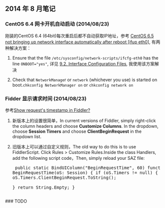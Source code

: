 ## 2014 年 8 月笔记

### CentOS 6.4 网卡开机自动启动 (2014/08/23)
刚装的CentOS 6.4 (64bit)每次重启后都不自动获取IP地址，参考
[CentOS 6.5 not bringing up network interface automatically after reboot [ifup eth0]](http://serverfault.com/questions/589990/centos-6-5-not-bringing-up-network-interface-automatically-after-reboot-ifup-et), 有两种解决方案：

1. Ensure that the file `/etc/sysconfig/network-scripts/ifcfg-eth0` has the line `ONBOOT="yes"`, 详见 [9.2. Interface Configuration Files](https://access.redhat.com/site/documentation/en-US/Red_Hat_Enterprise_Linux/6/html/Deployment_Guide/s1-networkscripts-interfaces.html), 我使用该方案解决

2. Check that  `NetworkManage`r or `network` (whichever you use) is started on boot.`chkconfig NetworkManager on` or `chkconfig network on`

### Fidder 显示请求时间 (2014/08/23)
参考[Show request's timestamp in Fiddler?](http://stackoverflow.com/questions/3364453/show-requests-timestamp-in-fiddler)

1. 新版本上的设置很简单，In current versions of Fiddler, simply right-click the column headers and choose **Customize Columns**. In the dropdown, choose **Session Timers** and choose **ClientBeginRequest** in the dropdown list.

2. 旧版本上可以通过自定义规则，The old way to do this is to use FiddlerScript. Click Rules > Customize Rules.Inside the class Handlers, add the following script code，Then, simply reload your SAZ file:  <pre>
public static BindUIColumn("BeginRequestTime", 60)
function BeginRequestTime(oS: Session)
{
    if (oS.Timers != null)
    {
        return oS.Timers.ClientBeginRequest.ToString();     
    }
    return String.Empty;
}
</pre>
### TODO
